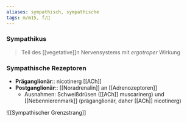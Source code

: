 ```yaml
---
aliases: sympathisch, sympathische
tags: m/m15, f/🧠
---
```

### Sympathikus
> Teil des [[vegetative]]n Nervensystems mit *ergotroper* Wirkung

### Sympathische Rezeptoren
- **Präganglionär**:: nicotinerg [[ACh]]
- **Postganglionär**:: [[Noradrenalin]] an [[Adrenozeptoren]]
	- Ausnahmen: Schweißdrüsen ([[ACh]] muscarinerg) und [[Nebennierenmark]] (präganglionär, daher [[ACh]] nicotinerg)

![[Sympathischer Grenzstrang]]